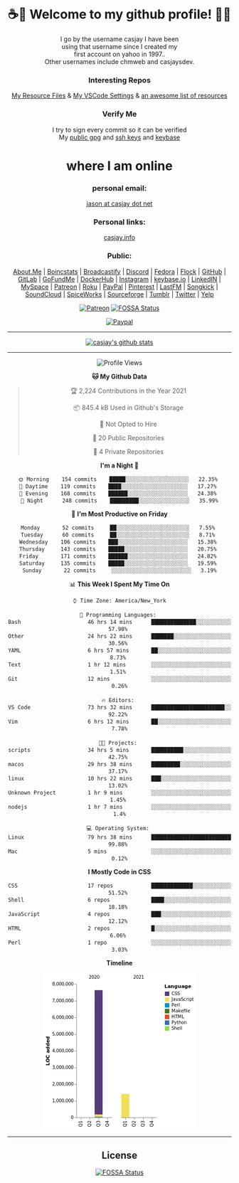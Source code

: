 <div align="center">  
  
# <strong> ☕👋 Welcome to my github profile! 👋🚀 </strong>  
  
I go by the username casjay I have been  
using that username since I created my  
first account on yahoo in 1997..  
Other usernames include chmweb and casjaysdev.  
  
### <strong> Interesting Repos </strong>  
[My Resource Files](https://github.com/casjay/resources) & 
[My VSCode Settings](https://github.com/casjay/vs-code) & 
[an awesome list of resources](https://github.com/casjay/awesome)
  
### <strong> Verify Me </strong>
I try to sign every commit so it can be verified  
My [public gpg](https://github.com/casjay/public/raw/master/jason.asc) and 
[ssh keys](https://github.com/casjay/public/raw/master/ssh_id.pub) and 
[keybase](https://keybase.io/casjay)  
  
# <strong> where I am online </strong>  
  
### <strong> personal email: </strong>  
[jason at casjay dot net](mailto:jason@casjay.net)  

### <strong> Personal links: </strong>  
[casjay.info](http://casjay.info)  
  
### <strong> Public: </strong>  
[About.Me](https://about.me/casjay) | 
[Boincstats](https://boincstats.com/en/page/profile/user/34665/) | 
[Broadcastify](http://www.radioreference.com/apps/user/?uid=184850) | 
[Discord](https://discord.gg/z2wS84v) | 
[Fedora](https://copr.fedorainfracloud.org/coprs/casjay) | 
[Flock](http://casjay.flock.com) | 
[GitHub](http://github.com/casjay) | 
[GitLab](http://gitlab.com/casjay) | 
[GoFundMe](https://www.gofundme.com/casjay) | 
[DockerHub](https://hub.docker.com/r/casjay/) | 
[Instagram](https://www.instagram.com/casjay/) | 
[keybase.io](http://keybase.io/casjay) | 
[LinkedIN](http://linkedin.com/in/casjay) | 
[MySpace](https://myspace.com/casjay) | 
[Patreon](https://www.patreon.com/casjay) | 
[Roku](https://my.roku.com/add/casjaysdev) | 
[PayPal](https://paypal.me/casjaysdev) | 
[Pinterest](https://www.pinterest.com/casjaysdev) | 
[LastFM](https://www.last.fm/user/Casjay) | 
[Songkick](https://www.songkick.com/users/casjay) | 
[SoundCloud](https://soundcloud.com/casjay) | 
[SpiceWorks](https://community.spiceworks.com/people/casjay) | 
[Sourceforge](https://sourceforge.net/u/chmweb/profile/) | 
[Tumblr](https://casjay.tumblr.com) | 
[Twitter](https://twitter.com/casjay) | 
[Yelp](https://www.yelp.com/user_details?userid=vSxaZZdqte5WhkOlsPqReQ)  
  
[![Patreon](https://img.shields.io/badge/patreon-donate-orange.svg)](https://www.patreon.com/casjay) [![FOSSA Status](https://app.fossa.com/api/projects/git%2Bgithub.com%2Fcasjay%2Fcasjay.svg?type=shield)](https://app.fossa.com/projects/git%2Bgithub.com%2Fcasjay%2Fcasjay?ref=badge_shield)

[![Paypal](https://img.shields.io/badge/Donate-PayPal-green.svg)](https://www.paypal.me/casjaysdev)  
  
---
[![casjay's github stats](https://gh-readme-stats.casjay.now.sh/api/?theme=dracula&username=casjay&show_icons=true)](https://github.com/casjay)  
  
---
<!--START_SECTION:waka-->
![Profile Views](http://img.shields.io/badge/Profile%20Views-36-blue)

**🐱 My Github Data** 

> 🏆 2,224 Contributions in the Year 2021
 > 
> 📦 845.4 kB Used in Github's Storage 
 > 
> 🚫 Not Opted to Hire
 > 
> 📜 20 Public Repositories 
 > 
> 🔑 4 Private Repositories  
 > 
**I'm a Night 🦉** 

```text
🌞 Morning    154 commits    █████░░░░░░░░░░░░░░░░░░░░   22.35% 
🌆 Daytime    119 commits    ████░░░░░░░░░░░░░░░░░░░░░   17.27% 
🌃 Evening    168 commits    ██████░░░░░░░░░░░░░░░░░░░   24.38% 
🌙 Night      248 commits    █████████░░░░░░░░░░░░░░░░   35.99%

```
📅 **I'm Most Productive on Friday** 

```text
Monday       52 commits     ██░░░░░░░░░░░░░░░░░░░░░░░   7.55% 
Tuesday      60 commits     ██░░░░░░░░░░░░░░░░░░░░░░░   8.71% 
Wednesday    106 commits    ███░░░░░░░░░░░░░░░░░░░░░░   15.38% 
Thursday     143 commits    █████░░░░░░░░░░░░░░░░░░░░   20.75% 
Friday       171 commits    ██████░░░░░░░░░░░░░░░░░░░   24.82% 
Saturday     135 commits    █████░░░░░░░░░░░░░░░░░░░░   19.59% 
Sunday       22 commits     ░░░░░░░░░░░░░░░░░░░░░░░░░   3.19%

```


📊 **This Week I Spent My Time On** 

```text
⌚︎ Time Zone: America/New_York

💬 Programming Languages: 
Bash                     46 hrs 14 mins      ██████████████░░░░░░░░░░░   57.98% 
Other                    24 hrs 22 mins      ███████░░░░░░░░░░░░░░░░░░   30.56% 
YAML                     6 hrs 57 mins       ██░░░░░░░░░░░░░░░░░░░░░░░   8.73% 
Text                     1 hr 12 mins        ░░░░░░░░░░░░░░░░░░░░░░░░░   1.51% 
Git                      12 mins             ░░░░░░░░░░░░░░░░░░░░░░░░░   0.26%

🔥 Editors: 
VS Code                  73 hrs 32 mins      ███████████████████████░░   92.22% 
Vim                      6 hrs 12 mins       ██░░░░░░░░░░░░░░░░░░░░░░░   7.78%

🐱‍💻 Projects: 
scripts                  34 hrs 5 mins       ██████████░░░░░░░░░░░░░░░   42.75% 
macos                    29 hrs 38 mins      █████████░░░░░░░░░░░░░░░░   37.17% 
linux                    10 hrs 22 mins      ███░░░░░░░░░░░░░░░░░░░░░░   13.02% 
Unknown Project          1 hr 9 mins         ░░░░░░░░░░░░░░░░░░░░░░░░░   1.45% 
nodejs                   1 hr 7 mins         ░░░░░░░░░░░░░░░░░░░░░░░░░   1.4%

💻 Operating System: 
Linux                    79 hrs 38 mins      █████████████████████████   99.88% 
Mac                      5 mins              ░░░░░░░░░░░░░░░░░░░░░░░░░   0.12%

```

**I Mostly Code in CSS** 

```text
CSS                      17 repos            █████████████░░░░░░░░░░░░   51.52% 
Shell                    6 repos             ████░░░░░░░░░░░░░░░░░░░░░   18.18% 
JavaScript               4 repos             ███░░░░░░░░░░░░░░░░░░░░░░   12.12% 
HTML                     2 repos             █░░░░░░░░░░░░░░░░░░░░░░░░   6.06% 
Perl                     1 repo              ░░░░░░░░░░░░░░░░░░░░░░░░░   3.03%

```


**Timeline**

![Chart not found](https://raw.githubusercontent.com/casjay/casjay/master/charts/bar_graph.png) 


<!--END_SECTION:waka-->
  
---

## License
[![FOSSA Status](https://app.fossa.com/api/projects/git%2Bgithub.com%2Fcasjay%2Fcasjay.svg?type=large)](https://app.fossa.com/projects/git%2Bgithub.com%2Fcasjay%2Fcasjay?ref=badge_large)

</div>  
